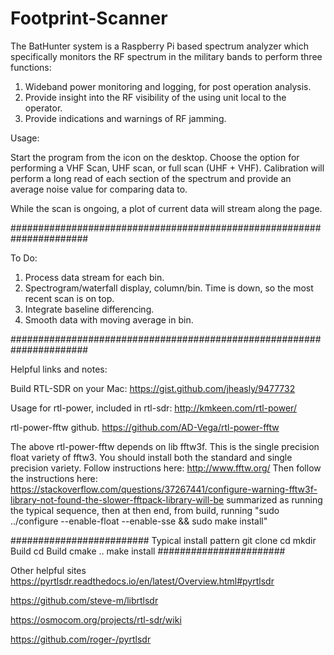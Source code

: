 # Footprint-Scanner
The BatHunter system is a Raspberry Pi based spectrum analyzer which specifically monitors the RF spectrum in the military bands to perform three functions:

1. Wideband power monitoring and logging, for post operation analysis.
2. Provide insight into the RF visibility of the using unit local to the operator.
3. Provide indications and warnings of RF jamming.

Usage:

Start the program from the icon on the desktop. Choose the option for performing a VHF Scan, UHF scan, or full scan (UHF + VHF). Calibration will perform a long read of each section of the spectrum and provide an average noise value for comparing data to.

While the scan is ongoing, a plot of current data will stream along the page.



######################################################################

To Do:

1. Process data stream for each bin.
2. Spectrogram/waterfall display, column/bin. Time is down, so the most recent scan is on top.
3. Integrate baseline differencing.
4. Smooth data with moving average in bin.

######################################################################

Helpful links and notes:

Build RTL-SDR on your Mac: https://gist.github.com/jheasly/9477732

Usage for rtl-power, included in rtl-sdr:
http://kmkeen.com/rtl-power/

rtl-power-fftw github.
https://github.com/AD-Vega/rtl-power-fftw

The above rtl-power-fftw depends on lib fftw3f. This is the single precision float variety of fftw3. You should install both the standard and single precision variety. Follow instructions here: http://www.fftw.org/
Then follow the instructions here: https://stackoverflow.com/questions/37267441/configure-warning-fftw3f-library-not-found-the-slower-fftpack-library-will-be
summarized as running the typical sequence, then at then end, from build, running "sudo ../configure --enable-float --enable-sse && sudo make install"

#########################
Typical install pattern
git clone <repo>
cd <repo>
mkdir Build
cd Build
cmake ..
make install
#######################

Other helpful sites
https://pyrtlsdr.readthedocs.io/en/latest/Overview.html#pyrtlsdr

https://github.com/steve-m/librtlsdr

https://osmocom.org/projects/rtl-sdr/wiki

https://github.com/roger-/pyrtlsdr
